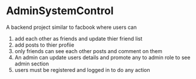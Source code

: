 # AdminSystemControl
A backend project similar to facbook where users can 
1. add each other as friends and update thier friend list 
2. add posts to thier profiie 
3. only friends can see each other posts and comment on them
4. An admin can update users details and promote any to admin role to see admin section
5. users must be registered and logged in to do any action
